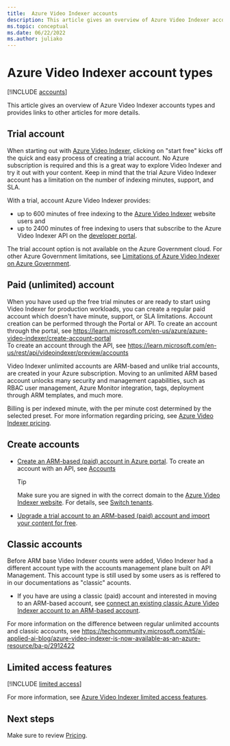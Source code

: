 ```yaml
---
title:  Azure Video Indexer accounts  
description: This article gives an overview of Azure Video Indexer accounts and provides links to other articles for more details.
ms.topic: conceptual
ms.date: 06/22/2022
ms.author: juliako
---
```


# Azure Video Indexer account types

[!INCLUDE [accounts](./includes/arm-accounts.md)]

This article gives an overview of Azure Video Indexer accounts types and provides links to other articles for more details.

## Trial account

When starting out with [Azure Video Indexer](https://www.videoindexer.ai/), clicking on "start free" kicks off the quick and easy process of creating a trial account.  No Azure subscription is required and this is a great way to explore Video Indexer and try it out with your content. Keep in mind that the trial Azure Video Indexer account has a limitation on the number of indexing minutes, support, and SLA.

With a trial, account Azure Video Indexer provides:

* up to 600 minutes of free indexing to the [Azure Video Indexer](https://www.videoindexer.ai/) website users and
* up to 2400 minutes of free indexing to users that subscribe to the Azure Video Indexer API on the [developer portal](https://aka.ms/avam-dev-portal).


The trial account option is not available on the Azure Government cloud. For other Azure Government limitations, see [Limitations of Azure Video Indexer on Azure Government](connect-to-azure.md#limitations-of-azure-video-indexer-on-azure-government).

## Paid (unlimited) account

When you have used up the free trial minutes or are ready to start using Video Indexer for production workloads, you can create a regular paid account which doesn't have minute, support, or SLA limitations. Account creation can be performed through the Portal or API. 
    To create an account through the portal, see https://learn.microsoft.com/en-us/azure/azure-video-indexer/create-account-portal  
    To create an account through the API, see https://learn.microsoft.com/en-us/rest/api/videoindexer/preview/accounts

Video Indexer unlimited accounts are ARM-based and unlike trial accounts, are created in your Azure subscription. Moving to an unlimited ARM based account unlocks many security and management capabilities, such as RBAC user management, Azure Monitor integration, tags, deployment through ARM templates, and much more.

Billing is per indexed minute, with the per minute cost determined by the selected preset.  For more information regarding pricing, see [Azure Video Indexer pricing](https://azure.microsoft.com/pricing/details/video-indexer/).


## Create accounts

    
* [Create an ARM-based (paid) account in Azure portal](create-account-portal.md). To create an account with an API, see [Accounts](/rest/api/videoindexer/preview/accounts)

    > [!TIP]
    > Make sure you are signed in with the correct domain to the [Azure Video Indexer website](https://www.videoindexer.ai/). For details, see [Switch tenants](switch-tenants-portal.md).  
* [Upgrade a trial account to an ARM-based (paid) account and import your content for free](import-content-from-trial.md).  

   
 ## Classic accounts
 
Before ARM base Video Indexer counts were added, Video Indexer had a different account type with the accounts management plane built on API Management. This account type is still used by some users as is reffered to in our documentations as "classic" acounts.

* If you have are using a classic (paid) account and interested in moving to an ARM-based account, see [connect an existing classic Azure Video Indexer account to an ARM-based account](connect-classic-account-to-arm.md).
 
 For more information on the difference between regular unlimited accounts and classic accounts, see https://techcommunity.microsoft.com/t5/ai-applied-ai-blog/azure-video-indexer-is-now-available-as-an-azure-resource/ba-p/2912422

## Limited access features

[!INCLUDE [limited access](./includes/limited-access-account-types.md)]

For more information, see [Azure Video Indexer limited access features](limited-access-features.md).

## Next steps

Make sure to review [Pricing](https://azure.microsoft.com/pricing/details/video-indexer/).


